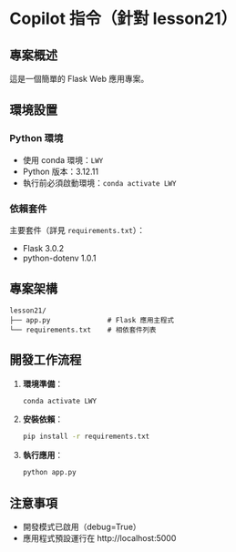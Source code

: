 # Copilot 指令（針對 lesson21）

## 專案概述
這是一個簡單的 Flask Web 應用專案。

## 環境設置
### Python 環境
- 使用 conda 環境：`LWY`
- Python 版本：3.12.11
- 執行前必須啟動環境：`conda activate LWY`

### 依賴套件
主要套件（詳見 `requirements.txt`）：
- Flask 3.0.2
- python-dotenv 1.0.1

## 專案架構
```
lesson21/
├── app.py              # Flask 應用主程式
└── requirements.txt    # 相依套件列表
```

## 開發工作流程
1. **環境準備**：
   ```bash
   conda activate LWY
   ```

2. **安裝依賴**：
   ```bash
   pip install -r requirements.txt
   ```

3. **執行應用**：
   ```bash
   python app.py
   ```

## 注意事項
- 開發模式已啟用（debug=True）
- 應用程式預設運行在 http://localhost:5000


